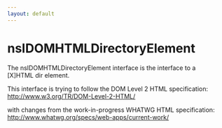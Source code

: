 ```yaml
---
layout: default
---
```


# nsIDOMHTMLDirectoryElement #
  
The nsIDOMHTMLDirectoryElement interface is the interface to a  
[X]HTML dir element.  
  
This interface is trying to follow the DOM Level 2 HTML specification:  
http://www.w3.org/TR/DOM-Level-2-HTML/  
  
with changes from the work-in-progress WHATWG HTML specification:  
http://www.whatwg.org/specs/web-apps/current-work/  
  
